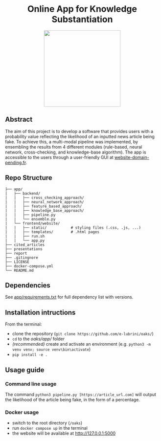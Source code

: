 <h1 align="center">Online App for Knowledge Substantiation</h2>
<div style="text-align:center"><img width="250" src=https://github.com/e-lubrini/fake-news-detector/blob/main/img/logos/logo_g.png /></div>

## Abstract
The aim of this project is to develop a software that provides users with a probability value reflecting the likelihood of an inputted news article being fake. To achieve this, a multi-modal pipeline was implemented, by ensembling the results from 4 different modules (rule-based, neural network, cross-checking, and knowledge-base algorithm). The app is accessible to the users through a user-friendly GUI at [website-domain-pending.fr](website.com).

## Repo Structure


    ├── app/
    |   ├── backend/
    |   |   ├── cross_checking_approach/
    |   |   ├── neural_network_approach/
    |   |   ├── feature_based_approach/
    |   |   ├── knowledge_base_approach/
    |   |   ├── pipeline.py
    |   |   └── ensemble.py
    |   └── frontend/website/
    |   |   ├── static/           # styling files (.css, .js, ...)
    |   |   ├── templates/        # .html pages
    |   |   ├── run.sh
    |   |   └── app.py
    ├── cited_articles           
    ├── presentations            
    ├── report                   
    ├── .gitingnore
    ├── LICENSE
    ├── docker-compose.yml
    └── README.md


## Dependencies
See [app/requirements.txt](https://raw.githubusercontent.com/e-lubrini/oaks/main/app/requirements.txt) for full dependency list with versions.

## Installation intructions
From the terminal:
- clone the repository (`git clone https://github.com/e-lubrini/oaks/`)
- `cd` to the _oaks/app/_ folder
- _(recommended)_ create and activate an environment
  (e.g. `python3 -m venv venv; source venv\bin\activate`)
- `pip install -e .`

## Usage guide
### Command line usage
The command `python3 pipeline.py [https://article_url.com]` will output the likelihood of the article being fake, in the form of a percentage. 

### Docker usage
- switch to the root directory (`/oaks`)
- run `docker compose up` in the terminal
- the website will be available at http://127.0.0.1:5000

